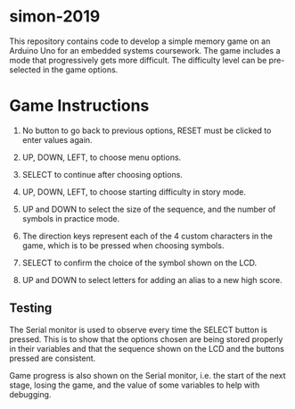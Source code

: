 # simon-2019
This repository contains code to develop a simple memory game on an Arduino Uno for an embedded systems coursework.
The game includes a mode that progressively gets more difficult. The difficulty level can be pre-selected in the game options.

# Game Instructions
1) No button to go back to previous options, RESET must be clicked to enter values again.

2) UP, DOWN, LEFT, to choose menu options.

3) SELECT to continue after choosing options.

4) UP, DOWN, LEFT, to choose starting difficulty in story mode.

5) UP and DOWN to select the size of the sequence, and the number of symbols in practice mode.

6) The direction keys represent each of the 4 custom characters in the game, which is to be pressed when choosing symbols.

7) SELECT to confirm the choice of the symbol shown on the LCD.

8) UP and DOWN to select letters for adding an alias to a new high score.


## Testing
The Serial monitor is used to observe every time the SELECT button is pressed. This is to show that the options chosen are being stored properly in their variables and that the sequence shown on the LCD and the buttons pressed are consistent.

Game progress is also shown on the Serial monitor, i.e. the start of the next stage, losing the game, and the value of some variables to help with debugging.
